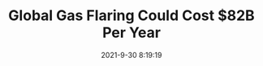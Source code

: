 ---
"title": "Global Gas Flaring Could Cost $82B Per Year"
"date": "2021-9-30 8:19:19"
"feed_name": "RIGZONE"
"feed_website": "http://www.rigzone.com/"
"feed_rss": "http://www.rigzone.com/news/rss/rigzone_latest.aspx"
"link": "https://www.rigzone.com/news/global_gas_flaring_could_cost_82b_per_year-30-sep-2021-166576-article/?rss=true"
"source": "None"
"file": "_posts/2021-1-1-12450488198e193a6e9577a16d666e4f553bcaba.md"
"accident": "0"
"drilling": "0"
"dead": "0"
"injured": "0"
"arrested": "0"
"where": "unknown site"
"causes": "unknown"
"place": "unknown place"
---